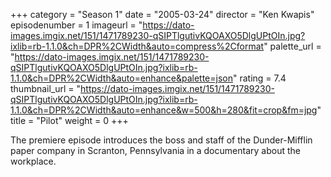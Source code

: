+++
category = "Season 1"
date = "2005-03-24"
director = "Ken Kwapis"
episodenumber = 1
imageurl = "https://dato-images.imgix.net/151/1471789230-qSIPTlgutivKQOAXO5DlgUPtOIn.jpg?ixlib=rb-1.1.0&ch=DPR%2CWidth&auto=compress%2Cformat"
palette_url = "https://dato-images.imgix.net/151/1471789230-qSIPTlgutivKQOAXO5DlgUPtOIn.jpg?ixlib=rb-1.1.0&ch=DPR%2CWidth&auto=enhance&palette=json"
rating = 7.4
thumbnail_url = "https://dato-images.imgix.net/151/1471789230-qSIPTlgutivKQOAXO5DlgUPtOIn.jpg?ixlib=rb-1.1.0&ch=DPR%2CWidth&auto=enhance&w=500&h=280&fit=crop&fm=jpg"
title = "Pilot"
weight = 0
+++

The premiere episode introduces the boss and staff of the Dunder-Mifflin paper company in Scranton, Pennsylvania in a documentary about the workplace.
